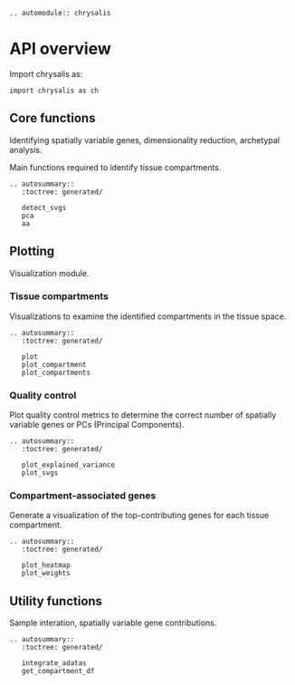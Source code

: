 ```{eval-rst}
.. automodule:: chrysalis
```

# API overview

Import chrysalis as:

```
import chrysalis as ch
```

## Core functions

Identifying spatially variable genes, dimensionality reduction, archetypal analysis.

Main functions required to identify tissue compartments.

```{eval-rst}
.. autosummary::
   :toctree: generated/

   detect_svgs
   pca
   aa
```

## Plotting

Visualization module.

### Tissue compartments

Visualizations to examine the identified compartments in the tissue space.

```{eval-rst}
.. autosummary::
   :toctree: generated/

   plot
   plot_compartment
   plot_compartments
```

### Quality control

Plot quality control metrics to determine the correct number of spatially variable genes or PCs (Principal Components).

```{eval-rst}
.. autosummary::
   :toctree: generated/

   plot_explained_variance
   plot_svgs
```

### Compartment-associated genes

Generate a visualization of the top-contributing genes for each tissue compartment.

```{eval-rst}
.. autosummary::
   :toctree: generated/

   plot_heatmap
   plot_weights
```

## Utility functions

Sample interation, spatially variable gene contributions.

```{eval-rst}
.. autosummary::
   :toctree: generated/

   integrate_adatas
   get_compartment_df
```
